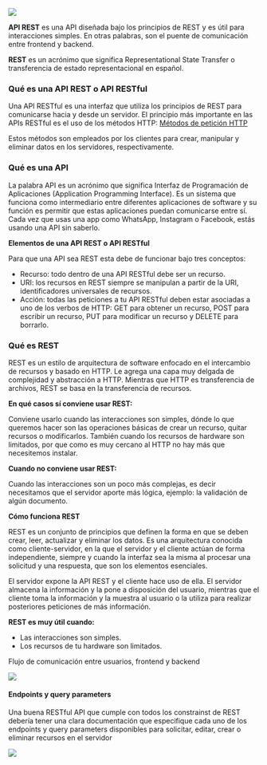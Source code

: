 ![](https://i.ibb.co/pyPMPfb/Captura-de-Pantalla-2022-05-03-a-la-s-8.webp)

**API REST** es una API diseñada bajo los principios de REST y es útil para interacciones simples. En otras palabras, son el puente de comunicación entre frontend y backend.

**REST** es un acrónimo que significa Representational State Transfer o transferencia de estado representacional en español.

### Qué es una API REST o API RESTful
Una API RESTful es una interfaz que utiliza los principios de REST para comunicarse hacia y desde un servidor. El principio más importante en las APIs RESTful es el uso de los métodos HTTP:  [Métodos de petición HTTP](https://developer.mozilla.org/es/docs/Web/HTTP/Methods "Métodos de petición HTTP")

Estos métodos son empleados por los clientes para crear, manipular y eliminar datos en los servidores, respectivamente.

### Qué es una API
La palabra API es un acrónimo que significa Interfaz de Programación de Aplicaciones (Application Programming Interface). Es un sistema que funciona como intermediario entre diferentes aplicaciones de software y su función es permitir que estas aplicaciones puedan comunicarse entre sí. Cada vez que usas una app como WhatsApp, Instagram o Facebook, estás usando una API sin saberlo.

**Elementos de una API REST o API RESTful**

Para que una API sea REST esta debe de funcionar bajo tres conceptos:
- Recurso: todo dentro de una API RESTful debe ser un recurso.
- URI: los recursos en REST siempre se manipulan a partir de la URI, identificadores universales de recursos.
- Acción: todas las peticiones a tu API RESTful deben estar asociadas a uno de los verbos de HTTP: GET para obtener un recurso, POST para escribir un recurso, PUT para modificar un recurso y DELETE para borrarlo.

### Qué es REST
REST es un estilo de arquitectura de software enfocado en el intercambio de recursos y basado en HTTP. Le agrega una capa muy delgada de complejidad y abstracción a HTTP. Mientras que HTTP es transferencia de archivos, REST se basa en la transferencia de recursos.

**En qué casos sí conviene usar REST:**

Conviene usarlo cuando las interacciones son simples, dónde lo que queremos hacer son las operaciones básicas de crear un recurso, quitar recursos o modificarlos. También cuando los recursos de hardware son limitados, por que como es muy cercano al HTTP no hay más que necesitemos instalar.

**Cuando no conviene usar REST:**

Cuando las interacciones son un poco más complejas, es decir necesitamos que el servidor aporte más lógica, ejemplo: la validación de algún documento.

**Cómo funciona REST**

REST es un conjunto de principios que definen la forma en que se deben crear, leer, actualizar y eliminar los datos. Es una arquitectura conocida como cliente-servidor, en la que el servidor y el cliente actúan de forma independiente, siempre y cuando la interfaz sea la misma al procesar una solicitud y una respuesta, que son los elementos esenciales.

El servidor expone la API REST y el cliente hace uso de ella. El servidor almacena la información y la pone a disposición del usuario, mientras que el cliente toma la información y la muestra al usuario o la utiliza para realizar posteriores peticiones de más información.

**REST es muy útil cuando:**
- Las interacciones son simples.
- Los recursos de tu hardware son limitados.

Flujo de comunicación entre usuarios, frontend y backend

![](https://i.ibb.co/7QQSBNN/Response-del-servidor-con-el-HTML-del-home-de-Platzi-2.gif)

#### Endpoints y query parameters

Una buena RESTful API que cumple con todos los constrainst de REST debería tener una clara documentación que especifique cada uno de los endpoints y query parameters disponibles para solicitar, editar, crear o eliminar recursos en el servidor

 ![](https://i.ibb.co/3Fx0KVv/gAYHTI0.png)
 
 